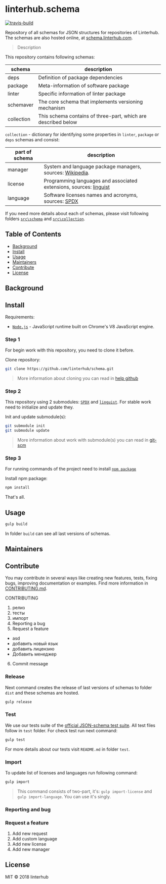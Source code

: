 # linterhub.schema

[![travis-build](https://travis-ci.org/linterhub/schema.svg?branch=master)](https://github.com/linterhub/schema)

Repository of all schemas for JSON structures for repositories of Linterhub. The schemas are also hosted online, at [schema.linterhub.com](https:\\schema.linterhub.com).

> Description

This repository contains following schemas:

| schema     | description |
| -          |  -   |
| deps       | Definition of package dependencies |
| package    | Meta-information of software package |
| linter     | Specific information of linter package |
| schemaver  | The core schema that implements versioning mechanism |
| collection | This schema contains of three-part, which are described below |

`collection` - dictionary for identifying some properties in `linter`, `package` or `deps` schemas and consist:

| part of schema | description |
| -          |  -   |
| manager    | System and language package managers, sources: [Wikipedia](https://en.wikipedia.org/wiki/List_of_software_package_management_systems). |
| license    | Programming languages and associated extensions, sources: [linguist](https://github.com/github/linguist) |
| language   | Software licenses names and acronyms, sources: [SPDX](https://spdx.org/licenses/) |

If you need more details about each of schemas, please visit following folders [`src\schema`](./src/schema/) and [`src\collection`](./src/collection/).

## Table of Contents

- [Background](#background)
- [Install](#install)
- [Usage](#usage)
- [Maintainers](#maintainers)
- [Contribute](#contribute)
- [License](#license)

## Background

## Install

Requirements:

- [`Node.js`](https://nodejs.org/) - JavaScript runtime built on Chrome's V8 JavaScript engine.

### Step 1

For begin work with this repository, you need to clone it before.

Clone repository:

```bash
git clone https://github.com/linterhub/schema.git
```

> More information about cloning you can read in [help github](https://help.github.com/articles/cloning-a-repository/)

### Step 2

This repository using 2 submodules: [`SPDX`](https://spdx.org/licenses/) and [`linguist`](https://github.com/github/linguist). For stable work need to initialize and update they.

Init and update submodule(s):

```bash
git submodule init
git submodule update
```

> More information about work with submodule(s) you can read in [git-scm](https://git-scm.com/book/en/v2/Git-Tools-Submodules)

### Step 3

For running commands of the project need to install [`npm package`](https://www.npmjs.com)

Install npm package:

```bash
npm install
```

That's all.

## Usage

```bash
gulp build
```

In folder `build` can see all last versions of schemas.

## Maintainers

## Contribute

You may contribute in several ways like creating new features, tests, fixing bugs, improving documentation or examples. Find more information in [CONTRIBUTING.md](./CONTRIBUTING.md).

CONTRIBUTING

1. релиз
2. тесты
3. импорт
4. Reporting a bug
5. Request a feature

- asd
- добавить новый язык
- добавить лицензию
- Добавить менеджер

6. Commit message

### Release

Next command creates the release of last versions of schemas to folder `dist` and these schemas are hosted.

```bash
gulp release
```

### Test

We use our tests suite of the [official JSON-schema test suite](https://github.com/json-schema-org/JSON-Schema-Test-Suite). All test files follow in `test` folder. For check test run next command:

```bash
gulp test
```

For more details about our tests visit `README.md` in folder `test`.

### Import

To update list of licenses and languages run following command:  

```bash
gulp import
```

> This command consists of two-part, it's: `gulp import-license` and `gulp import-language`. You can use it's singly.

### Reporting and bug


### Request a feature

1. Add new request
2. Add custom language
3. Add new license
4. Add new manager

## License

MIT © 2018 linterhub
